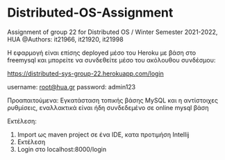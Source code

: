# Distributed-OS-Assignment
Assignment of group 22 for Distributed OS / Winter Semester 2021-2022, HUA
@Authors: it21966, it21920, it21998

Η εφαρμογή είναι επίσης deployed μέσο του Heroku με βάση στο freemysql και μπορείτε να συνδεθείτε μέσο του ακόλουθου συνδέσμου:

https://distributed-sys-group-22.herokuapp.com/login

username: root@hua.gr
password: admin123

Προαπαιτούμενα:
Εγκατάσταση τοπικής βάσης MySQL και η αντίστοιχες ρυθμίσεις,
εναλλακτικά είναι ήδη συνδεδεμένο σε online mysql βάση

Εκτέλεση:

1. Import ως maven project σε ένα IDE, κατα προτιμήση Intellij
2. Εκτέλεση
3. Login στο localhost:8000/login
